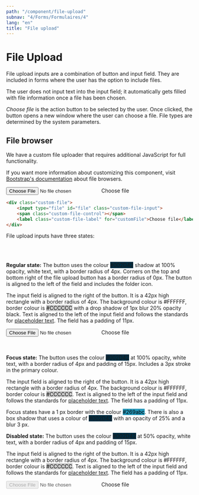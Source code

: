 ```yaml
---
path: "/component/file-upload"
subnav: "4/Forms/Formulaires/4"
lang: "en"
title: "File upload"
---
```


<helmet>
<title> File Upload - Aurora Design System </title>
</helmet>

# File Upload

File upload inputs are a combination of button and input field. They are included in forms where the user has the option to include files.

The user does not input text into the input field; it automatically gets filled with file information once a file has been chosen.

_Choose file_ is the action button to be selected by the user. Once clicked, the button opens a new window where the user can choose a file. File types are determined by the system parameters.

<documentationtabs remove="react">
      <doctabpanel type="html">
          

## File browser

We have a custom file uploader that requires additional JavaScript for full functionality. 

If you want more information about customizing this component, visit [Bootstrap's documentation](https://getbootstrap.com/docs/4.1/components/forms/#file-browser) about file browsers. 

<div class="custom-file">
    <input type="file" id="file" class="custom-file-input" aria-label="upload a file">
    <span class="custom-file-control"></span>
    <label class="custom-file-label" for="customFile">Choose file</label>
</div>

```html
<div class="custom-file">
    <input type="file" id="file" class="custom-file-input">
    <span class="custom-file-control"></span>
    <label class="custom-file-label" for="customFile">Choose file</label>
</div>
```

</doctabpanel>
    <doctabpanel type="design">
          
          
File upload inputs have three states:

<br>
<br>

**Regular state:** The button uses the colour <badge style="background-color: #002D42">#002D42</badge>
shadow at 100% opacity, white text, with a border radius of 4px. Corners on the top and bottom right of the file upload button has a border radius of 0px. The button is aligned to the left of the field and includes the folder icon.

The input field is aligned to the right of the button. It is a 42px high rectangle with a border radius of 4px. The background colour is <badge style="background-color: #FFFFFF;color:black;">#FFFFFF</badge>, border colour is <badge style="background-color: #CCCCCC;color:black;">#CCCCCC</badge> with a drop shadow of 1px blur 20% opacity black. Text is aligned to the left of the input field and follows the standards for [placeholder text](typography.md). The field has a padding of 11px.


<div class="custom-file">
    <input type="file" id="file" class="custom-file-input" aria-label="upload a file">
    <span class="custom-file-control"></span>
    <label class="custom-file-label" for="customFile">Choose file</label>
</div>
<br>
<br>

**Focus state:** The button uses the colour <badge style="background-color: #002D42;">#002D42</badge> at 100% opacity, white text, with a border radius of 4px and padding of 15px. Includes a 3px stroke in the primary colour.

The input field is aligned to the right of the button. It is a 42px high rectangle with a border radius of 4px. The background colour is <badge style="background-color: #FFFFFF;color:black;">#FFFFFF</badge>, border colour is <badge style="background-color: #CCCCCC;color:black;">#CCCCCC</badge>. Text is aligned to the left of the input field and follows the standards for [placeholder text](typography.md). The field has a padding of 11px.

Focus states have a 1 px border with the colour <badge style="background-color: #269abc;color:black;">#269abc</badge>. There is also a box shadow that uses a colour of <badge style="background-color: #002D42">#002D42</badge> with an opacity of 25% and a blur 3 px. 

**Disabled state:** The button uses the colour <badge style="background-color: #002D42;">#002D42</badge> at 50% opacity, white text, with a border radius of 4px and padding of 15px.

The input field is aligned to the right of the button. It is a 42px high rectangle with a border radius of 4px. The background colour is <badge style="background-color: #FFFFFF;color:black;">#FFFFFF</badge>, border colour is <badge style="background-color: #CCCCCC;color:black;">#CCCCCC</badge>. Text is aligned to the left of the input field and follows the standards for [placeholder text](typography.md). The field has a padding of 11px.

<div class="custom-file">
    <input type="file" id="file" class="custom-file-input" disabled aria-label="upload a file">
    <span class="custom-file-control"></span>
    <label class="custom-file-label" for="customFile">Choose file</label>
</div>

</doctabpanel>
    </documentationtabs>


